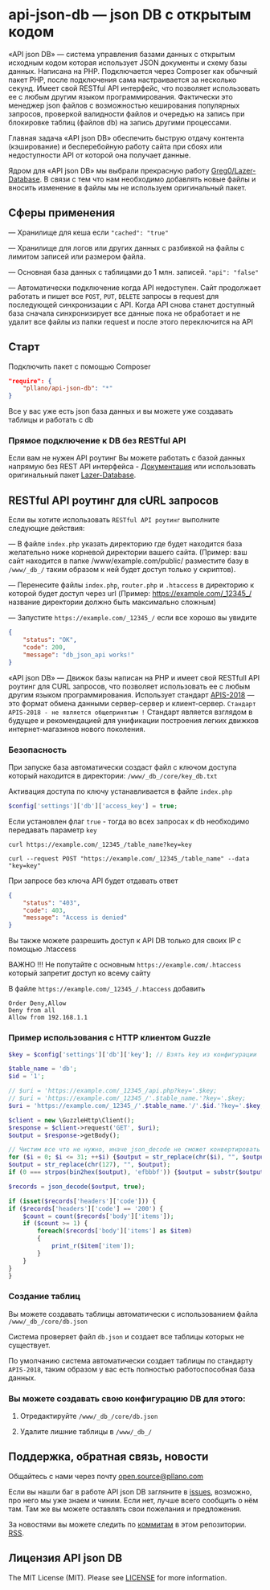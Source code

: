 # api-json-db — json DB с открытым кодом

«API json DB» — система управления базами данных с открытым исходным кодом которая использует JSON документы и схему базы данных. Написана на PHP. Подключается через Composer как обычный пакет PHP, после подключения сама настраивается за несколько секунд. Имеет свой RESTful API интерфейс, что позволяет использовать ее с любым другим языком программирования. Фактически это менеджер json файлов с возможностью кеширования популярных запросов, проверкой валидности файлов и очередью на запись при блокировке таблиц (файлов db) на запись другими процессами. 

Главная задача «API json DB» обеспечить быструю отдачу контента (кэширование) и бесперебойную работу сайта при сбоях или недоступности API от которой она получает данные.

Ядром для «API json DB» мы выбрали прекрасную работу [Greg0/Lazer-Database](https://github.com/Greg0/Lazer-Database/). 
В связи с тем что нам необходимо добавлять новые файлы и вносить изменение в файлы мы не используем оригинальный пакет.

## Сферы применения

— Хранилище для кеша если `"cached": "true"`

— Хранилище для логов или других данных с разбивкой на файлы с лимитом записей или размером файла.

— Основная база данных с таблицами до 1 млн. записей. `"api": "false"`

— Автоматически подключение когда API недоступен. Сайт продолжает работать и пишет все `POST`, `PUT`, `DELETE` запросы в request для последующей синхронизации с API. Когда API снова станет доступный база сначала синхронизирует все данные пока не обработает и не удалит все файлы из папки request и после этого переключится на API

## Старт
Подключить пакет с помощью Composer

```json
"require": {
	"pllano/api-json-db": "*"
}
```

Все у вас уже есть json база данных и вы можете уже создавать таблицы и работать с db

### Прямое подключение к DB без RESTful API

Если вам не нужен API роутинг Вы можете работать с базой данных напрямую без REST API интерфейса - [Документация](https://github.com/pllano/api-json-db/blob/master/db.md) или использовать оригинальный пакет [Lazer-Database](https://github.com/Greg0/Lazer-Database/).

## RESTful API роутинг для cURL запросов

Если вы хотите использовать `RESTful API роутинг` выполните следующие действия:

— В файле `index.php` указать директорию где будет находится база желательно ниже корневой директории вашего сайта. (Пример: ваш сайт находится в папке /www/example.com/public/ разместите базу в `/www/_db_/` таким образом к ней будет доступ только у скриптов). 

— Перенесите файлы `index.php`, `router.php` и `.htaccess` в директорию к которой будет доступ через url (Пример: https://example.com/_12345_/ название директории должно быть максимально сложным)

— Запустите `https://example.com/_12345_/` если все хорошо вы увидите

```json
{
    "status": "OK",
    "code": 200,
    "message": "db_json_api works!"
}
```
 
«API json DB» — Движок базы написан на PHP и имеет свой RESTfull API роутинг для CURL запросов, что позволяет использовать ее с любым другим языком программирования. Использует стандарт [APIS-2018](https://github.com/pllano/APIS-2018/) — это формат обмена данными сервер-сервер и клиент-сервер. `Стандарт APIS-2018 - не является общепринятым !` Стандарт является взглядом в будущее и рекомендацией для унификации построения легких движков интернет-магазинов нового поколения.

### Безопасность

При запуске база автоматически создаст файл с ключом доступа который находится в директории: `/www/_db_/core/key_db.txt`

Активация доступа по ключу устанавливается в файле `index.php`

```php
$config['settings']['db']['access_key'] = true;
```

Если установлен флаг `true` - тогда во всех запросах к db необходимо передавать параметр `key`

`curl https://example.com/_12345_/table_name?key=key`

`curl --request POST "https://example.com/_12345_/table_name" --data "key=key"`

При запросе без ключа API будет отдавать ответ

```json
{
    "status": "403",
    "code": 403,
    "message": "Access is denied"
}
```

Вы также можете разрешить доступ к API DB только для своих IP с помощью .htaccess

ВАЖНО !!! Не попутайте с основным `https://example.com/.htaccess` который запретит доступ ко всему сайту

В файле `https://example.com/_12345_/.htaccess` добавить

```
Order Deny,Allow
Deny from all
Allow from 192.168.1.1
```

### Пример использования с HTTP клиентом Guzzle

``` php	
$key = $config['settings']['db']['key']; // Взять key из конфигурации `https://example.com/_12345_/index.php`

$table_name = 'db';
$id = '1';

// $uri = 'https://example.com/_12345_/api.php?key='.$key;
// $uri = 'https://example.com/_12345_/'.$table_name.'?key='.$key;
$uri = 'https://example.com/_12345_/'.$table_name.'/'.$id.'?key='.$key;

$client = new \GuzzleHttp\Client();
$response = $client->request('GET', $uri);
$output = $response->getBody();

// Чистим все что не нужно, иначе json_decode не сможет конвертировать json в массив
for ($i = 0; $i <= 31; ++$i) {$output = str_replace(chr($i), "", $output);}
$output = str_replace(chr(127), "", $output);
if (0 === strpos(bin2hex($output), 'efbbbf')) {$output = substr($output, 3);}

$records = json_decode($output, true);

if (isset($records['headers']['code'])) {
if ($records['headers']['code'] == '200') {
	$count = count($records['body']['items']);
	if ($count >= 1) {
		foreach($records['body']['items'] as $item)
		{
			print_r($item['item']);
		}
	}
}
}
```

### Создание таблиц

Вы можете создавать таблицы автоматически с использованием файла `/www/_db_/core/db.json`

Система проверяет файл `db.json` и создает все таблицы которых не существует.

По умолчанию система автоматически создает таблицы по стандарту `APIS-2018`, таким образом у вас есть полностью работоспособная база данных.

### Вы можете создавать свою конфигурацию DB для этого:

1. Отредактируйте `/www/_db_/core/db.json`

2. Удалите лишние таблицы в `/www/_db_/`

<a name="feedback"></a>
## Поддержка, обратная связь, новости

Общайтесь с нами через почту open.source@pllano.com

Если вы нашли баг в работе API json DB загляните в
[issues](https://github.com/pllano/api-json-db/issues), возможно, про него мы уже знаем и
чиним. Если нет, лучше всего сообщить о нём там. Там же вы можете оставлять свои
пожелания и предложения.

За новостями вы можете следить по
[коммитам](https://github.com/pllano/api-json-db/commits/master) в этом репозитории.
[RSS](https://github.com/pllano/api-json-db/commits/master.atom).

Лицензия API json DB
-------

The MIT License (MIT). Please see [LICENSE](LICENSE.md) for more information.


